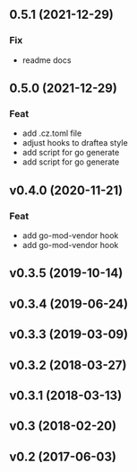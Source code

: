 ## 0.5.1 (2021-12-29)

### Fix

- readme docs

## 0.5.0 (2021-12-29)

### Feat

- add .cz.toml file
- adjust hooks to draftea style
- add script for go generate
- add script for go generate

## v0.4.0 (2020-11-21)

### Feat

- add go-mod-vendor hook
- add go-mod-vendor hook

## v0.3.5 (2019-10-14)

## v0.3.4 (2019-06-24)

## v0.3.3 (2019-03-09)

## v0.3.2 (2018-03-27)

## v0.3.1 (2018-03-13)

## v0.3 (2018-02-20)

## v0.2 (2017-06-03)

